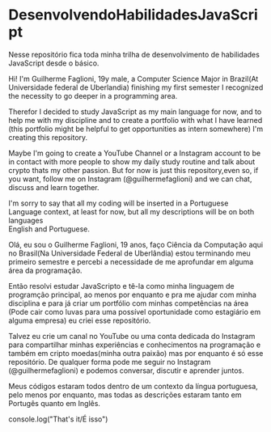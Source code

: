 # DesenvolvendoHabilidadesJavaScript
Nesse repositório fica toda minha trilha de desenvolvimento de habilidades JavaScript desde o básico.
   
   Hi! I'm Guilherme Faglioni, 19y male, a Computer Science Major in Brazil(At Universidade federal de Uberlandia) finishing my first semester I recognized the necessity to go deeper in a programming area.
   
   Therefor I decided to study JavaScript as my main language for now, and to help me with my discipline and to create a portfolio with what I have learned
  (this portfolio might be helpful to get opportunities as intern somewhere) I'm creating this repository.
   
   Maybe I'm going to create a YouTube Channel or a Instagram account to be in contact with more people to show my daily study routine
  and talk about crypto thats my other passion. But for now is just this repository,even so, if you want, follow me on Instagram (@guilhermefaglioni) and we can chat, discuss and learn together.
   
   I'm sorry to say that all my coding will be inserted in a Portuguese Language context, at least for now, but all my descriptions will be on both languages  
  English and Portuguese.
  
   Olá, eu sou o Guilherme Faglioni, 19 anos, faço Ciência da Computação aqui no Brasil(Na Universidade Federal de Uberlândia)
  estou terminando meu primeiro semestre e percebi a necessidade de me aprofundar em alguma área da programação.
    
   Então resolvi estudar JavaScripto e tê-la como minha linguagem de programção principal, ao menos por enquanto e pra me ajudar com minha disciplina
  e para já criar um portfólio com minhas competências na área (Pode cair como luvas para uma possível oportunidade como estagiário em alguma empresa) eu criei esse repositório.
  
   Talvez eu crie um canal no YouTube ou uma conta dedicada do Instagram para compartilhar minhas experiências e conhecimentos na programação e também em cripto moedas(minha outra paixão)
  mas por enquanto é só esse repositório. De qualquer forma pode me seguir no Instagram (@guilhermefaglioni) e podemos conversar, discutir e aprender juntos.
  
  Meus códigos estaram todos dentro de um contexto da língua portuguesa, pelo menos por enquanto, mas todas as descrições estaram tanto em Portugês quanto em Inglês.
  
  console.log("That's it/É isso")
